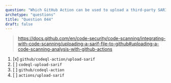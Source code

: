 ```yaml
---
question: "Which GitHub Action can be used to upload a third-party SARIF file?"
archetype: "questions"
title: "Question 044"
draft: false
---
```


> https://docs.github.com/en/code-security/code-scanning/integrating-with-code-scanning/uploading-a-sarif-file-to-github#uploading-a-code-scanning-analysis-with-github-actions
1. [x] `github/codeql-action/upload-sarif`
1. [ ] `codeql-upload-sarif`
1. [ ] `github/codeql-action`
1. [ ] `actions/upload-sarif`
